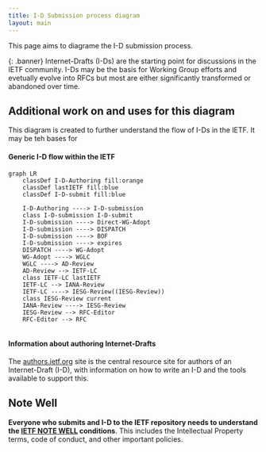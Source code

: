 ```yaml
---
title: I-D Submission process diagram
layout: main
---
```


This page aims to diagrame the I-D submission process.

{: .banner}
Internet-Drafts (I-Ds) are the starting point for discussions in the IETF community. I-Ds may be the basis for Working Group efforts and evetually evolve into RFCs but most are either significantly transformed or abandoned over time.

## Additional work on and uses for this diagram

This diagram is created to further understand the flow of I-Ds in the IETF. It may be teh bases for 

#### Generic I-D flow within the IETF
```mermaid
graph LR
    classDef I-D-Authoring fill:orange
    classDef lastIETF fill:blue
    classDef I-D-submit fill:blue
    
    I-D-Authoring ----> I-D-submission
    class I-D-submission I-D-submit
    I-D-submission ----> Direct-WG-Adopt
    I-D-submission ----> DISPATCH
    I-D-submission ----> BOF
    I-D-submission ----> expires
    DISPATCH ----> WG-Adopt
    WG-Adopt ----> WGLC
    WGLC ----> AD-Review
    AD-Review --> IETF-LC
    class IETF-LC lastIETF
    IETF-LC --> IANA-Review 
    IETF-LC ----> IESG-Review((IESG-Review))
    class IESG-Review current
    IANA-Review ----> IESG-Review
    IESG-Review --> RFC-Editor
    RFC-Editor --> RFC


```

#### Information about authoring Internet-Drafts
The [authors.ietf.org](https://authors.ietf.org) site is the central resource site for authors of an Internet-Draft (I-D), with information on how to write an I-D and the tools available to support this.

## Note Well

**Everyone who submits and I-D to the IETF repository needs to understand the [IETF NOTE WELL](https://www.ietf.org/about/note-well/) conditions**. This includes the Intellectual Property terms, code of conduct, and other important policies.
